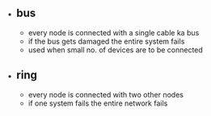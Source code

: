 - ## bus
	- every node is connected with a single cable ka bus
	- if the bus gets damaged the entire system fails
	- used when small no. of devices are to be connected
- ## ring
	- every node is connected with two other nodes
	- if one system fails the entire network fails